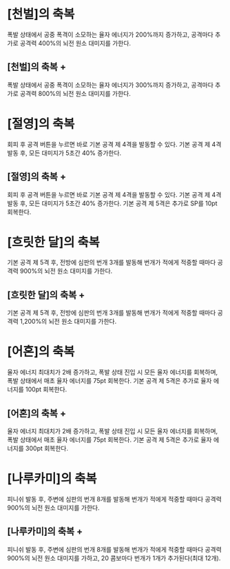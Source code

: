 # [천벌]의 축복

폭발 상태에서 공중 폭격이 소모하는 율자 에너지가 200%까지 증가하고, 공격마다 추가로 공격력 400%의 뇌전 원소 대미지를 가한다.

## [천벌]의 축복 +

폭발 상태에서 공중 폭격이 소모하는 율자 에너지가 300%까지 증가하고, 공격마다 추가로 공격력 800%의 뇌전 원소 대미지를 가한다.

# [절영]의 축복

회피 후 공격 버튼을 누르면 바로 기본 공격 제 4격을 발동할 수 있다. 기본 공격 제 4격 발동 후, 모든 대미지가 5초간 40% 증가한다.

## [절영]의 축복 +

회피 후 공격 버튼을 누르면 바로 기본 공격 제 4격을 발동할 수 있다. 기본 공격 제 4격 발동 후, 모든 대미지가 5초간 40% 증가한다. 기본 공격 제 5격은 추가로 SP를 10pt 회복한다.

# [흐릿한 달]의 축복

기본 공격 제 5격 후, 전방에 심판의 번개 3개를 발동해 번개가 적에게 적중할 때마다 공격력 900%의 뇌전 원소 대미지를 가한다.

## [흐릿한 달]의 축복 +

기본 공격 제 5격 후, 전방에 심판의 번개 3개를 발동해 번개가 적에게 적중할 때마다 공격력 1,200%의 뇌전 원소 대미지를 가한다.

# [어혼]의 축복

율자 에너지 최대치가 2배 증가하고, 폭발 상태 진입 시 모든 율자 에너지를 회복하며, 폭발 상태에서 매초 율자 에너지를 75pt 회복한다. 기본 공격 제 5격은 추가로 율자 에너지를 100pt 회복한다.

## [어혼]의 축복 +

율자 에너지 최대치가 2배 증가하고, 폭발 상태 진입 시 모든 율자 에너지를 회복하며, 폭발 상태에서 매초 율자 에너지를 75pt 회복한다. 기본 공격 제 5격은 추가로 율자 에너지를 300pt 회복한다.

# [나루카미]의 축복

피니쉬 발동 후, 주변에 심판의 번개 8개를 발동해 번개가 적에게 적중할 때마다 공격력 900%의 뇌전 원소 대미지를 가한다.

## [나루카미]의 축복 +

피니쉬 발동 후, 주변에 심판의 번개 8개를 발동해 번개가 적에게 적중할 때마다 공격력 900%의 뇌전 원소 대미지를 가하고, 20 콤보마다 번개가 1개가 추가된다(최대 12개).
